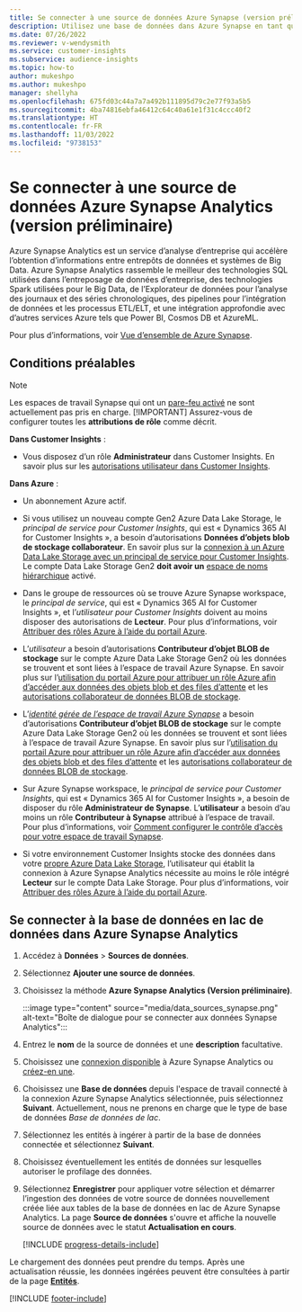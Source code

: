 ```yaml
---
title: Se connecter à une source de données Azure Synapse (version préliminaire)
description: Utilisez une base de données dans Azure Synapse en tant que source de données de Dynamics 365 Customer Insights.
ms.date: 07/26/2022
ms.reviewer: v-wendysmith
ms.service: customer-insights
ms.subservice: audience-insights
ms.topic: how-to
author: mukeshpo
ms.author: mukeshpo
manager: shellyha
ms.openlocfilehash: 675fd03c44a7a7a492b111895d79c2e77f93a5b5
ms.sourcegitcommit: 4ba74816ebfa46412c64c40a61e1f31c4ccc40f2
ms.translationtype: HT
ms.contentlocale: fr-FR
ms.lasthandoff: 11/03/2022
ms.locfileid: "9738153"
---
```

# <a name="connect-an-azure-synapse-analytics-data-source-preview"></a>Se connecter à une source de données Azure Synapse Analytics (version préliminaire)

Azure Synapse Analytics est un service d’analyse d’entreprise qui accélère l’obtention d’informations entre entrepôts de données et systèmes de Big Data. Azure Synapse Analytics rassemble le meilleur des technologies SQL utilisées dans l’entreposage de données d’entreprise, des technologies Spark utilisées pour le Big Data, de l’Explorateur de données pour l’analyse des journaux et des séries chronologiques, des pipelines pour l’intégration de données et les processus ETL/ELT, et une intégration approfondie avec d’autres services Azure tels que Power BI, Cosmos DB et AzureML.

Pour plus d’informations, voir [Vue d’ensemble de Azure Synapse](/azure/synapse-analytics/overview-what-is).

## <a name="prerequisites"></a>Conditions préalables

> [!NOTE]
> Les espaces de travail Synapse qui ont un [pare-feu activé](/azure/synapse-analytics/security/synapse-workspace-ip-firewall) ne sont actuellement pas pris en charge.
> [!IMPORTANT]
> Assurez-vous de configurer toutes les **attributions de rôle** comme décrit.  

**Dans Customer Insights** :

* Vous disposez d’un rôle **Administrateur** dans Customer Insights. En savoir plus sur les [autorisations utilisateur dans Customer Insights](permissions.md#add-users).

**Dans Azure** :

- Un abonnement Azure actif.

- Si vous utilisez un nouveau compte Gen2 Azure Data Lake Storage, le *principal de service pour Customer Insights*, qui est « Dynamics 365 AI for Customer Insights », a besoin d’autorisations **Données d’objets blob de stockage collaborateur**. En savoir plus sur la [connexion à un Azure Data Lake Storage avec un principal de service pour Customer Insights](connect-service-principal.md). Le compte Data Lake Storage Gen2 **doit avoir un** [espace de noms hiérarchique](/azure/storage/blobs/data-lake-storage-namespace) activé.

- Dans le groupe de ressources où se trouve Azure Synapse workspace, le *principal de service*, qui est « Dynamics 365 AI for Customer Insights », et l’*utilisateur pour Customer Insights* doivent au moins disposer des autorisations de **Lecteur**. Pour plus d’informations, voir [Attribuer des rôles Azure à l’aide du portail Azure](/azure/role-based-access-control/role-assignments-portal).

- L’*utilisateur* a besoin d’autorisations **Contributeur d’objet BLOB de stockage** sur le compte Azure Data Lake Storage Gen2 où les données se trouvent et sont liées à l’espace de travail Azure Synapse. En savoir plus sur l’[utilisation du portail Azure pour attribuer un rôle Azure afin d’accéder aux données des objets blob et des files d’attente](/azure/storage/common/storage-auth-aad-rbac-portal) et les [autorisations collaborateur de données BLOB de stockage](/azure/role-based-access-control/built-in-roles#storage-blob-data-contributor).

- L’*[identité gérée de l’espace de travail Azure Synapse](/azure/synapse-analytics/security/synapse-workspace-managed-identity)* a besoin d’autorisations **Contributeur d’objet BLOB de stockage** sur le compte Azure Data Lake Storage Gen2 où les données se trouvent et sont liées à l’espace de travail Azure Synapse. En savoir plus sur l’[utilisation du portail Azure pour attribuer un rôle Azure afin d’accéder aux données des objets blob et des files d’attente](/azure/storage/common/storage-auth-aad-rbac-portal) et les [autorisations collaborateur de données BLOB de stockage](/azure/role-based-access-control/built-in-roles#storage-blob-data-contributor).

- Sur Azure Synapse workspace, le *principal de service pour Customer Insights*, qui est « Dynamics 365 AI for Customer Insights », a besoin de disposer du rôle **Administrateur de Synapse**. L’**utilisateur** a besoin d’au moins un rôle **Contributeur à Synapse** attribué à l’espace de travail. Pour plus d’informations, voir [Comment configurer le contrôle d’accès pour votre espace de travail Synapse](/azure/synapse-analytics/security/how-to-set-up-access-control).

- Si votre environnement Customer Insights stocke des données dans votre [propre Azure Data Lake Storage](own-data-lake-storage.md), l’utilisateur qui établit la connexion à Azure Synapse Analytics nécessite au moins le rôle intégré **Lecteur** sur le compte Data Lake Storage. Pour plus d’informations, voir [Attribuer des rôles Azure à l’aide du portail Azure](/azure/role-based-access-control/role-assignments-portal).

## <a name="connect-to-the-data-lake-database-in-azure-synapse-analytics"></a>Se connecter à la base de données en lac de données dans Azure Synapse Analytics

1. Accédez à **Données** > **Sources de données**.

1. Sélectionnez **Ajouter une source de données**.

1. Choisissez la méthode **Azure Synapse Analytics (Version préliminaire)**.

   :::image type="content" source="media/data_sources_synapse.png" alt-text="Boîte de dialogue pour se connecter aux données Synapse Analytics":::
  
1. Entrez le **nom** de la source de données et une **description** facultative.

1. Choisissez une [connexion disponible](connections.md) à Azure Synapse Analytics ou [créez-en une](export-azure-synapse-analytics.md#set-up-connection-to-azure-synapse).

1. Choisissez une **Base de données** depuis l'espace de travail connecté à la connexion Azure Synapse Analytics sélectionnée, puis sélectionnez **Suivant**. Actuellement, nous ne prenons en charge que le type de base de données *Base de données de lac*.

1. Sélectionnez les entités à ingérer à partir de la base de données connectée et sélectionnez **Suivant**.

1. Choisissez éventuellement les entités de données sur lesquelles autoriser le profilage des données.

1. Sélectionnez **Enregistrer** pour appliquer votre sélection et démarrer l’ingestion des données de votre source de données nouvellement créée liée aux tables de la base de données en lac de Azure Synapse Analytics. La page **Source de données** s'ouvre et affiche la nouvelle source de données avec le statut **Actualisation en cours**.

   [!INCLUDE [progress-details-include](includes/progress-details-pane.md)]

Le chargement des données peut prendre du temps. Après une actualisation réussie, les données ingérées peuvent être consultées à partir de la page [**Entités**](entities.md).

[!INCLUDE [footer-include](includes/footer-banner.md)]
